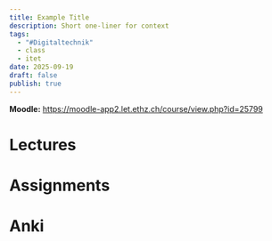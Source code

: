 ```yaml
---
title: Example Title
description: Short one-liner for context
tags:
  - "#Digitaltechnik"
  - class
  - itet
date: 2025-09-19
draft: false
publish: true
---
```

**Moodle:**  https://moodle-app2.let.ethz.ch/course/view.php?id=25799  

# Lectures

# Assignments

# Anki
